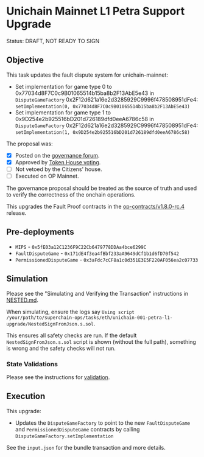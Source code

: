 # Unichain Mainnet L1 Petra Support Upgrade

Status: DRAFT, NOT READY TO SIGN

## Objective

This task updates the fault dispute system for unichain-mainnet: 

* Set implementation for game type 0 to 0x77034d8F7C0c9B01065514b15ba8b2F13AbE5e43 in `DisputeGameFactory` 0x2F12d621a16e2d3285929C9996f478508951dFe4: `setImplementation(0, 0x77034d8F7C0c9B01065514b15ba8b2F13AbE5e43)`
* Set implementation for game type 1 to 0x9D254e2b925516bD201d726189dfd0eeA6786c58 in `DisputeGameFactory` 0x2F12d621a16e2d3285929C9996f478508951dFe4: `setImplementation(1, 0x9D254e2b925516bD201d726189dfd0eeA6786c58)`

<!--NEXT TASK DESCRIPTION-->
The proposal was: 
- [x] Posted on the [governance forum](https://gov.optimism.io/t/upgrade-proposal-12-l1-pectra-readiness/9706).
- [x] Approved by [Token House voting](https://vote.optimism.io/proposals/38506287861710446593663598830868940900144818754960277981092485594195671514829).
- [ ] Not vetoed by the Citizens' house.
- [ ] Executed on OP Mainnet.

The governance proposal should be treated as the source of truth and used to verify the correctness of the onchain operations. 

This upgrades the Fault Proof contracts in the [op-contracts/v1.8.0-rc.4](https://github.com/ethereum-optimism/optimism/tree/op-contracts/v1.8.0-rc.4) release.



## Pre-deployments 
- `MIPS` - `0x5fE03a12C1236F9C22Cb6479778DDAa4bce6299C`
- `FaultDisputeGame` - `0x171dE4f3ea4fBbf233aA9649dCf1b1d6fD70f542`
- `PermissionedDisputeGame` - `0x3aFdc7cCF8a1c0d351E3E5F220AF056ea2c07733`

## Simulation

Please see the "Simulating and Verifying the Transaction" instructions in [NESTED.md](../../../NESTED.md). 

When simulating, ensure the logs say `Using script /your/path/to/superchain-ops/tasks/eth/unichain-001-petra-l1-upgrade/NestedSignFromJson.s.sol`. 

This ensures all safety checks are run. If the default `NestedSignFromJson.s.sol` script is shown (without the full path), something is wrong and the safety checks will not run.


### State Validations

Please see the instructions for [validation](./VALIDATION.md).

## Execution

This upgrade:

* Updates the `DisputeGameFactory` to point to the new `FaultDisputeGame` and `PermissionedDisputeGame` contracts by calling `DisputeGameFactory.setImplementation`

See the `input.json` for the bundle transaction and more details.